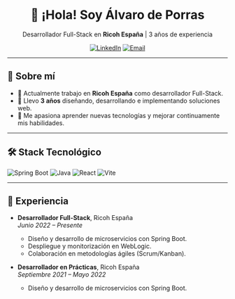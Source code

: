 <!--
  ¡Bienvenido/a a mi perfil de GitHub!
  Para personalizarlo, reemplaza los placeholders con tus datos y enlaces reales.
-->

<div align="center">
  <h1>👋 ¡Hola! Soy Álvaro de Porras</h1>
  <p>Desarrollador Full-Stack en <strong>Ricoh España</strong> | 3 años de experiencia</p>
  <p>
    <a href="https://www.linkedin.com/in/alvarodeporras"><img src="https://img.shields.io/badge/LinkedIn-ℹ️-blue?style=for-the-badge&logo=linkedin" alt="LinkedIn"/></a>
    <a href="mailto:alvarodeporras@gmail.com"><img src="https://img.shields.io/badge/Email-✉️-gray?style=for-the-badge&logo=gmail" alt="Email"/></a>
  </p>
</div>

---

## 🚀 Sobre mí

- 🔭 Actualmente trabajo en **Ricoh España** como desarrollador Full-Stack.  
- 💼 Llevo **3 años** diseñando, desarrollando e implementando soluciones web.  
- 🌱 Me apasiona aprender nuevas tecnologías y mejorar continuamente mis habilidades.  

---

## 🛠️ Stack Tecnológico

<p>
  <img alt="Spring Boot" src="https://img.shields.io/badge/Spring%20Boot-%236DB33F.svg?style=flat&logo=spring-boot&logoColor=white"/>
  <img alt="Java" src="https://img.shields.io/badge/Java-%23ED8B00.svg?style=flat&logo=java&logoColor=white"/>
  <img alt="React" src="https://img.shields.io/badge/React-%2361DAFB.svg?style=flat&logo=react&logoColor=white"/>
  <img alt="Vite" src="https://img.shields.io/badge/Vite-%236646FF.svg?style=flat&logo=vite&logoColor=white"/>
</p>

---

## 📜 Experiencia

- **Desarrollador Full-Stack**, Ricoh España  
  _Junio 2022 – Presente_  
  - Diseño y desarrollo de microservicios con Spring Boot. 
  - Despliegue y monitorización en WebLogic.
  - Colaboración en metodologías ágiles (Scrum/Kanban).
 
- **Desarrollador en Prácticas**, Ricoh España  
  _Septiembre 2021 – Mayo 2022_  
  - Diseño y desarrollo de microservicios con Spring Boot. 
